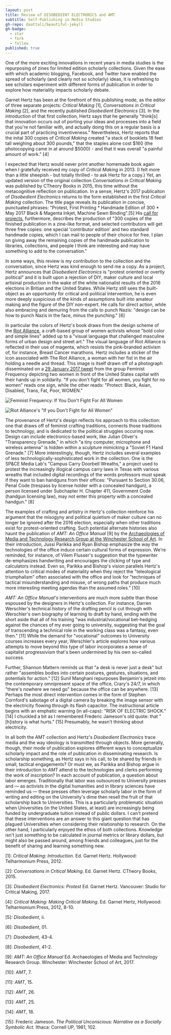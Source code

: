 ```yaml
---
layout: post
title: Review of DISOBEDIENT ELECTRONICS and AMT
subtitle: Self-Publishing in Media Studies
gh-repo: daattali/beautiful-jekyll
gh-badge:
  - star
  - fork
  - follow
published: true
---
```


One of the more exciting innovations in recent years in media studies is the repurposing of zines for limited edition scholarly collections. Given the ease with which academic blogging, Facebook, and Twitter have enabled the spread of scholarly (and clearly not so scholarly) ideas, it is refreshing to see scholars experiment with different forms of publication in order to explore how materiality impacts scholarly debate. 

Garnet Hertz has been at the forefront of this publishing mode, as the editor of three separate projects: *Critical Making* [1], *Conversations in Critical Making* [2], and the recently published *Disobedient Electronics* [3]. In the introduction of that first collection, Hertz says that he generally "think[s] that innovation occurs out of porting your ideas and processes into a field that you're not familiar with, and actually doing this on a regular basis is a crucial part of practicing inventiveness." Nevertheless, Hertz reports that the inital 300 copies of *Critical Making* created "a stack of booklets 18 feet tall weighing about 300 pounds," that the staples alone cost $160 (the photocopying came in at around $5000) - and that it was overall "a painful amount of work." [4]

I expected that Hertz would never print another homemade book again when I gratefully received my copy of *Critical Making* in 2013. (I felt more than a little sheepish - but totally thrilled - to ask Hertz for a copy.) Yet, an updated version of the original collection *Conversations in Critical Making* was published by CTheory Books in 2015, this time without the metacognitive reflection on publication. In a sense, Hertz's 2017 publicaiton of *Disobedient Electronics* returns to the form established in the first *Critical Making* collection. The title page reveals its publication in concise, punctuated phrases: "Protest, First Printing * Handmade Edition of 300 * May 2017 Black & Magenta Inkjet, Machine Sewn Binding".[5] His [call for projects](http://www.disobedientelectronics.com/), furthermore, describes the production of "300 copies of the finished publication in a zine-like format, and selected contributors will get three free copies: one special 'contributor edition' and two standard handmade copies, which I can mail to people of their choice for free. I plan on giving away the remaining copies of the handmade publication to libraries, collections, and people I think are interesting and may have something to add to the conversation."

In some ways, this review is my contribution to the collection and the conversation, since Hertz was kind enough to send me a copy. As a project, Hertz announces that *Disobedient Electronics* is "protest oriented or overtly political" and it is built upon a rejection of DIY, maker culture and local artisinal production in the wake of the white nationalist results of the 2016 elections in Britian and the United States. While Hertz still sees the built-object as an opportunity for critical and political intervention, he is even more deeply suspicious of the kinds of assumptions built into amateur making and the figure of the DIY non-expert. He calls for direct action, while also embracing and demuring from the calls to punch Nazis: "design can be how to punch Nazis in the face, minus the punching." [6]

In particular the colors of Hertz's book draws from the design scheme of the [Riot Alliance](http://riotalliance.com), a craft-based group of women activists whose "bold color and simple lines" added up to a "visual language that challenged masculine forms of urban design and street art." The visual language of Riot Alliance is reflected in their use of magenta, which resists the pink-branded activism of, for instance, Breast Cancer marathons. Hertz includes a sticker of the icon associated with The Riot Alliance, a woman with her fist in the air holding a needle and thread. This image is itself drawn off of a photograph disseminated on a [29 January 2017 tweet](https://twitter.com/femfreq/status/825811758216466432?lang=en) from the group Feminist Frequency depicting two women in front of the United States capital with their hands up in solidarity. "If you don't fight for all women, you fight for no women" reads one sign, while the other reads: "Protect: Black, Asian, Disabled, Trans, Fat, Poor, WOMEN." 

![Feminist Frequency: If You Don't Fight For All Women](https://pbs.twimg.com/media/C3N-oi0UcAEDbNb.jpg:large)



![Riot Alliance's "If you Don't Fight for All Women"](http://faculty.washington.edu/dkrosner/riot/img/riot.gif)

The provenance of Hertz's design reflects his approach to this collection: one that draws off of feminist crafting traditions, connects those traditions to technology, and is dedicated to the political struggles occuring now. Design can include electronics-based work, like Julian Oliver's "Transparency Grenade," in which "a tiny computer, microphone and wireless antenna" is hidden within a sculpture mimicking a "Soviet F1 Hand Grenade." [7] More interestingly, though, Hertz includes several examples of less technologically-sophisticated work in the collection. One is the SP&CE Media Lab's "Campus Carry Doorbell Wreaths," a project used to protest the increasingly illogical campus carry laws in Texas with various wreaths that included digital recordings of the words professors must speak if they want to ban handguns from their offices: "Pursuant to Section 30.06, Penal Code (trespass by license holder with a concealed handgun), a person licensed under Subchapter H. Chapter 411, Government Code (handgun licensing law), may not enter this property with a concealed handgun." [8]

The examples of crafting and artistry in Hertz's collection reinforce his argument that the misogyny and political quietism of maker culture can no longer be ignored after the 2016 election, especially when other traditions exist for protest-oriented crafting. Such potential alternate histories also haunt the publication of *AMT: An Office Manual* [9] by the [Archaeologies of Media and Technology Research Group at the Winchester School of Art](https://www.southampton.ac.uk/amt/index.page). In their introduction, Jussi Parikka and Ryan Bishop emphasize the way the technologies of the office induce certain cultural forms of expression. We're reminded, for instance, of Vilem Flusser's suggestion that the typewriter de-emphasizes handwriting and encourages the clicking of type and calculators instead. Even so, Parikka and Bishop's vision parallels Hertz's attention to critical modes of materiality when they reject the "teleological triumphalism" often associated with the office and look for "techniques of tactical misunderstanding and misuse, of wrong paths that produce much more interesting meeting agendas than the assumed roles." [10]

*AMT: An Office Manual's* interventions are much more subtle than those espoused by the designers in Hertz's collection. For instance, Darren Werschler's technical history of the drafting pencil is cut through with Werschler's own biography of learning to draft by hand, ending with the short aside that all of his training "was industrial/vocational bet-hedging against the chances of my ever going to university, suggesting that the goal of transcending a technical role in the working class was a fantasy, even then." [11] While the demand for "vocational" outcomes to University courses increases every year, Werschler's article explores how various attempts to move beyond this type of labor incorporates a sense of capitalist progressivism that's been undermined by his own so-called success. 

Further, Shannon Mattern reminds us that "a desk is never just a desk" but rather "assembles bodies into certain postures, gestures, situations, and potentials for action." [12] Sunil Manghani repurposes Benjamin's jetzeit into the contemporary omnipresent space of the office, Crary's 24/7, in which "there's nowhere we need go" because the office can be anywhere. [13] Perhaps the most direct intervention comes in the form of Stephen Cornford's sabotage of a digital camera by breaking the image sensor with the electricity flowing through its flash capacitor. The instructional article begins with an emphatic warning (in all-caps): "RISK OF ELECTRIC SHOCK." [14] I chuckled a bit as I remembered Frederic Jameson's old quote: that "[h]istory is what hurts." [15] Presumably, he wasn't thinking about electricity. 

In all both the AMT collection and Hertz's *Disobedient Electronics* trace media and the way ideology is transmitted through objects. More generally, though, their mode of publication explores different ways to conceptualize scholarly impact and the role of publication in disseminating research. Is scholarship something, as Hertz says in his call, to be shared by friends in small, tactical engagements? Or must we, as Parikka and Bishop argue in their introduction to *AMT* attend to the technologies and clerks performing the work of inscription? In each account of publication, a question about labor emerges. Traditionally that labor was outsourced to University presses and — as activists in the digital humanities and in library sciences have reminded us — these presses often leverage scholarly labor in the form of writing and editing on the University's dime then resell the fruit of that scholarship back to Universities. This is a particularly problematic situation when Universities (in the United States, at least) are increasingly being funded by undergraduate tuition instead of public dollars. I can't pretend that these interventions are an answer to this giant question that has plagued Universities when considering their relationship to research. On the other hand, I particularly enjoyed the ethos of both collections. Knowledge isn't just something to be calculated in journal metrics or library dollars, but might also be passed around, among friends and colleagues, just for the benefit of sharing and learning something new. 

[1]: *Critical Making: Introduction*. Ed. Garnet Hertz. Hollywood: Telharmonium Press, 2012. 

[2]: *Conversations in Critical Making.* Ed. Garnet Hertz. CTheory Books, 2015. 

[3]: *Disobedient Electronics: Protest* Ed. Garnet Hertz. Vancouver: Studio for Critical Making, 2017.

[4]: *Critical Making: Making Critical Making*. Ed. Garnet Hertz, Hollywood: Telharmonium Press, 2012, 8-10. 

[5]: *Disobedient*, ii.

[6]: *Disobedient*, 01.

[7]: *Disobedient,* 43-4.

[8]: *Disobedient*, 41-2.

[9]: *AMT: An Office Manual* Ed. Archaeologies of Media and Technology Research Group. Winchester: Winchester School of Art, 2017. 

[10]: *AMT*, 7.

[11]: *AMT*, 15.

[12]: *AMT*, 26.

[13]: *AMT*, 25.

[14]: *AMT*, 18.

[15]: Frederic Jameson. *The Political Unconscious: Narrative as a Socially Symbolic Act.* Ithaca: Cornell UP, 1981, 102.
